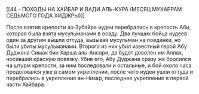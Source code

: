 [[44 - ПОХОДЫ НА ХАЙБАР И ВАДИ АЛЬ-КУРА (МЕСЯЦ МУХАРРАМ СЕДЬМОГО ГОДА ХИДЖРЫ)]]

После взятия крепости аз-Зубайра иудеи перебрались в крепость Аби, которая была взята мусульманами в осаду. Два лучших бойца иудеев один за другим вышли оттуда, вызывая мусульман на поединки, но были убиты мусульманами. Второго из них убил известный герой Абу Дуджана Симак бин Харша аль-Ансари, да будет доволен им Аллах, носивший красную повязку. Убив его, Абу Дуджана сразу же бросился на штурм крепости, за ним последовали и остальные, и бой около часа продолжался уже в самом укреплении, после чего иудеи ушли оттуда и перебрались в укрепление ан-Низар, последнее укрепление в первой части Хайбара.

